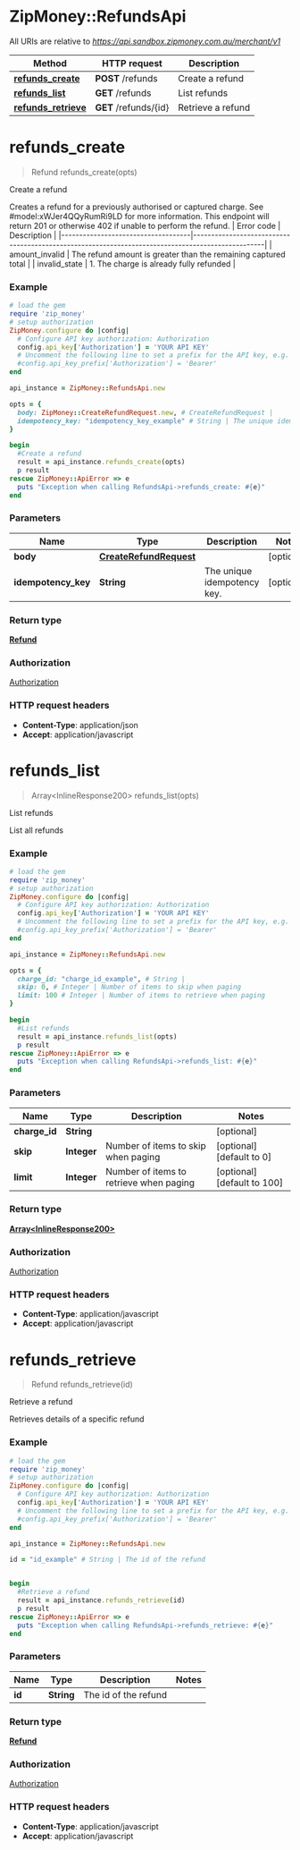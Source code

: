 # ZipMoney::RefundsApi

All URIs are relative to *https://api.sandbox.zipmoney.com.au/merchant/v1*

Method | HTTP request | Description
------------- | ------------- | -------------
[**refunds_create**](RefundsApi.md#refunds_create) | **POST** /refunds | Create a refund
[**refunds_list**](RefundsApi.md#refunds_list) | **GET** /refunds | List refunds
[**refunds_retrieve**](RefundsApi.md#refunds_retrieve) | **GET** /refunds/{id} | Retrieve a refund


# **refunds_create**
> Refund refunds_create(opts)

Create a refund

Creates a refund for a previously authorised or captured charge. See #model:xWJer4QQyRumRi9LD for more information.  This endpoint will return 201 or otherwise 402 if unable to perform the refund.   | Error code | Description | |------------------------------------|--------------------------------------------------------------------------------------------------| | amount_invalid | The refund amount is greater than the remaining captured total | | invalid_state | 1. The charge is already fully refunded |

### Example
```ruby
# load the gem
require 'zip_money'
# setup authorization
ZipMoney.configure do |config|
  # Configure API key authorization: Authorization
  config.api_key['Authorization'] = 'YOUR API KEY'
  # Uncomment the following line to set a prefix for the API key, e.g. 'Bearer' (defaults to nil)
  #config.api_key_prefix['Authorization'] = 'Bearer'
end

api_instance = ZipMoney::RefundsApi.new

opts = { 
  body: ZipMoney::CreateRefundRequest.new, # CreateRefundRequest | 
  idempotency_key: "idempotency_key_example" # String | The unique idempotency key.
}

begin
  #Create a refund
  result = api_instance.refunds_create(opts)
  p result
rescue ZipMoney::ApiError => e
  puts "Exception when calling RefundsApi->refunds_create: #{e}"
end
```

### Parameters

Name | Type | Description  | Notes
------------- | ------------- | ------------- | -------------
 **body** | [**CreateRefundRequest**](CreateRefundRequest.md)|  | [optional] 
 **idempotency_key** | **String**| The unique idempotency key. | [optional] 

### Return type

[**Refund**](Refund.md)

### Authorization

[Authorization](../README.md#Authorization)

### HTTP request headers

 - **Content-Type**: application/json
 - **Accept**: application/javascript



# **refunds_list**
> Array&lt;InlineResponse200&gt; refunds_list(opts)

List refunds

List all refunds

### Example
```ruby
# load the gem
require 'zip_money'
# setup authorization
ZipMoney.configure do |config|
  # Configure API key authorization: Authorization
  config.api_key['Authorization'] = 'YOUR API KEY'
  # Uncomment the following line to set a prefix for the API key, e.g. 'Bearer' (defaults to nil)
  #config.api_key_prefix['Authorization'] = 'Bearer'
end

api_instance = ZipMoney::RefundsApi.new

opts = { 
  charge_id: "charge_id_example", # String | 
  skip: 0, # Integer | Number of items to skip when paging
  limit: 100 # Integer | Number of items to retrieve when paging
}

begin
  #List refunds
  result = api_instance.refunds_list(opts)
  p result
rescue ZipMoney::ApiError => e
  puts "Exception when calling RefundsApi->refunds_list: #{e}"
end
```

### Parameters

Name | Type | Description  | Notes
------------- | ------------- | ------------- | -------------
 **charge_id** | **String**|  | [optional] 
 **skip** | **Integer**| Number of items to skip when paging | [optional] [default to 0]
 **limit** | **Integer**| Number of items to retrieve when paging | [optional] [default to 100]

### Return type

[**Array&lt;InlineResponse200&gt;**](InlineResponse200.md)

### Authorization

[Authorization](../README.md#Authorization)

### HTTP request headers

 - **Content-Type**: application/javascript
 - **Accept**: application/javascript



# **refunds_retrieve**
> Refund refunds_retrieve(id)

Retrieve a refund

Retrieves details of a specific refund

### Example
```ruby
# load the gem
require 'zip_money'
# setup authorization
ZipMoney.configure do |config|
  # Configure API key authorization: Authorization
  config.api_key['Authorization'] = 'YOUR API KEY'
  # Uncomment the following line to set a prefix for the API key, e.g. 'Bearer' (defaults to nil)
  #config.api_key_prefix['Authorization'] = 'Bearer'
end

api_instance = ZipMoney::RefundsApi.new

id = "id_example" # String | The id of the refund


begin
  #Retrieve a refund
  result = api_instance.refunds_retrieve(id)
  p result
rescue ZipMoney::ApiError => e
  puts "Exception when calling RefundsApi->refunds_retrieve: #{e}"
end
```

### Parameters

Name | Type | Description  | Notes
------------- | ------------- | ------------- | -------------
 **id** | **String**| The id of the refund | 

### Return type

[**Refund**](Refund.md)

### Authorization

[Authorization](../README.md#Authorization)

### HTTP request headers

 - **Content-Type**: application/javascript
 - **Accept**: application/javascript



